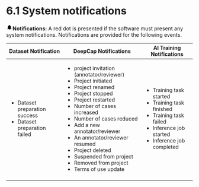# 6.1 System notifications

![](../.gitbook/assets/image-3-1.png)**Notifications:** A red dot is presented if the software must present any system notifications. Notifications are provided for the following events.

| Dataset Notification                                                             | DeepCap Notifications                                                                                                                                                                                                                                                                                                                                                                                                      | AI Training Notifications                                                                                                                                         |
| -------------------------------------------------------------------------------- | -------------------------------------------------------------------------------------------------------------------------------------------------------------------------------------------------------------------------------------------------------------------------------------------------------------------------------------------------------------------------------------------------------------------------- | ----------------------------------------------------------------------------------------------------------------------------------------------------------------- |
| <ul><li>Dataset preparation success</li><li>Dataset preparation failed</li></ul> | <ul><li>project invitation (annotator/reviewer)</li><li>Project initiated</li><li>Project renamed</li><li>Project stopped</li><li>Project restarted</li><li>Number of cases increased</li><li>Number of cases reduced</li><li>Add a new annotator/reviewer</li><li>An annotator/reviewer resumed</li><li>Project deleted</li><li>Suspended from project</li><li>Removed from project</li><li>Terms of use update</li></ul> | <ul><li>Training task started</li><li>Training task finished</li><li>Training task failed</li><li>Inference job started</li><li>Inference job completed</li></ul> |
|                                                                                  |                                                                                                                                                                                                                                                                                                                                                                                                                            |                                                                                                                                                                   |
